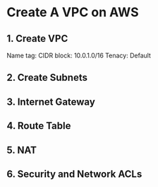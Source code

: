 # Create A VPC on AWS


## 1. Create VPC
Name tag:
CIDR block: 10.0.1.0/16
Tenacy: Default
## 2. Create Subnets
## 3. Internet Gateway
## 4. Route Table
## 5. NAT
## 6. Security and Network ACLs




